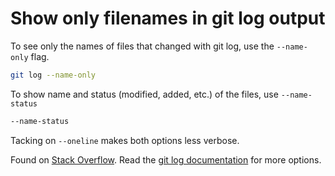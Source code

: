 # Show only filenames in git log output

To see only the names of files that changed with git log, use the `--name-only` flag.

```bash
git log --name-only 
```
To show name and status (modified, added, etc.) of the files, use `--name-status`
```bash
--name-status
```

Tacking on `--oneline` makes both options less verbose.

Found on [Stack Overflow](https://stackoverflow.com/questions/14207414/how-to-show-changed-file-name-only-with-git-log). Read the [git log documentation](https://www.git-scm.com/docs/git-log) for more options.
